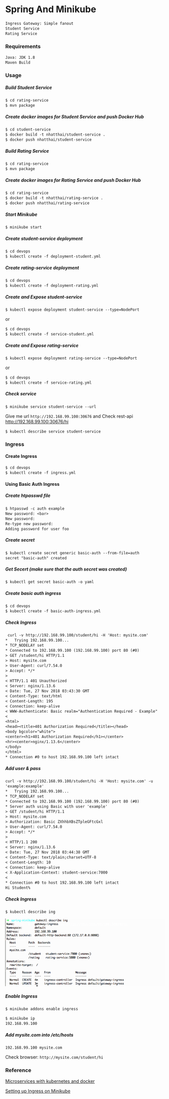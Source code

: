 # Spring And Minikube
    Ingress Gateway: Simple fanout
    Student Service
    Rating Service


### Requirements
    Java: JDK 1.8
    Maven Build

### Usage

##### Build Student Service
```
$ cd rating-service
$ mvn package
```

##### Create docker images for Student Service and push Docker Hub
```
$ cd student-service
$ docker build -t nhatthai/student-service .
$ docker push nhatthai/student-service
```

##### Build Rating Service
```
$ cd rating-service
$ mvn package
```

##### Create docker images for Rating Service and push Docker Hub
```
$ cd rating-service
$ docker build -t nhatthai/rating-service .
$ docker push nhatthai/rating-service
```

##### Start Minikube
```
$ minikube start
```

##### Create student-service deployment
```
$ cd devops
$ kubectl create -f deployment-student.yml
```

##### Create rating-service deployment
```
$ cd devops
$ kubectl create -f deployment-rating.yml
```

##### Create and Expose student-service
```
$ kubectl expose deployment student-service --type=NodePort
```

or
```
$ cd devops
$ kubectl create -f service-student.yml
```

##### Create and Expose rating-service
```
$ kubectl expose deployment rating-service --type=NodePort
```

or
```
$ cd devops
$ kubectl create -f service-rating.yml
```


##### Check service
```
$ minikube service student-service --url
```
Give me url `http://192.168.99.100:30676` and Check rest-api http://192.168.99.100:30676/hi

```
$ kubectl describe service student-service
```

### Ingress
#### Create Ingress
```
$ cd devops
$ kubectl create -f ingress.yml
```

#### Using Basic Auth Ingress
##### Create htpasswd file
```
$ htpasswd -c auth example
New password: <bar>
New password:
Re-type new password:
Adding password for user foo
```

##### Create secret
```
$ kubectl create secret generic basic-auth --from-file=auth
secret "basic-auth" created
```

##### Get Secert (make sure that the auth secret was created)
```
$ kubectl get secret basic-auth -o yaml
```

##### Create basic auth ingress
```
$ cd devops
$ kubectl create -f basic-auth-ingress.yml
```

##### Check Ingress
```
 curl -v http://192.168.99.100/student/hi -H 'Host: mysite.com'
*   Trying 192.168.99.100...
* TCP_NODELAY set
* Connected to 192.168.99.100 (192.168.99.100) port 80 (#0)
> GET /student/hi HTTP/1.1
> Host: mysite.com
> User-Agent: curl/7.54.0
> Accept: */*
>
< HTTP/1.1 401 Unauthorized
< Server: nginx/1.13.6
< Date: Tue, 27 Nov 2018 03:43:30 GMT
< Content-Type: text/html
< Content-Length: 195
< Connection: keep-alive
< WWW-Authenticate: Basic realm="Authentication Required - Example"
<
<html>
<head><title>401 Authorization Required</title></head>
<body bgcolor="white">
<center><h1>401 Authorization Required</h1></center>
<hr><center>nginx/1.13.6</center>
</body>
</html>
* Connection #0 to host 192.168.99.100 left intact
```

##### Add user & pass
```
curl -v http://192.168.99.100/student/hi -H 'Host: mysite.com' -u 'example:example'
*   Trying 192.168.99.100...
* TCP_NODELAY set
* Connected to 192.168.99.100 (192.168.99.100) port 80 (#0)
* Server auth using Basic with user 'example'
> GET /student/hi HTTP/1.1
> Host: mysite.com
> Authorization: Basic ZXhhbXBsZTpleGFtcGxl
> User-Agent: curl/7.54.0
> Accept: */*
>
< HTTP/1.1 200
< Server: nginx/1.13.6
< Date: Tue, 27 Nov 2018 03:44:38 GMT
< Content-Type: text/plain;charset=UTF-8
< Content-Length: 10
< Connection: keep-alive
< X-Application-Context: student-service:7000
<
* Connection #0 to host 192.168.99.100 left intact
Hi Student%
```

##### Check Ingress
```
$ kubectl describe ing
```
![Ingress](https://github.com/nhatthai/spring-minikube/blob/master/images/status-ingress.png "Ingress")

##### Enable Ingress
```
$ minikube addons enable ingress
```

```
$ minikube ip
192.168.99.100
```

##### Add mysite.com into /etc/hosts
```
192.168.99.100 mysite.com
```
Check browser: `http://mysite.com/student/hi`


### Reference
[Microservices with kubernetes and docker](https://piotrminkowski.wordpress.com/2017/03/31/microservices-with-kubernetes-and-docker/)

[Setting up Ingress on Minikube](https://medium.com/@Oskarr3/setting-up-ingress-on-minikube-6ae825e98f82)